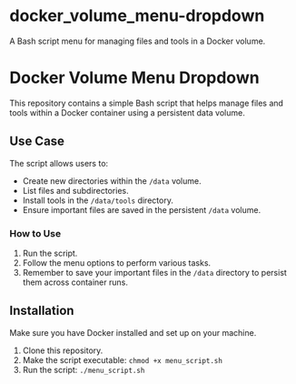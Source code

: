 # docker_volume_menu-dropdown
A Bash script menu for managing files and tools in a Docker volume.

# Docker Volume Menu Dropdown

This repository contains a simple Bash script that helps manage files and tools within a Docker container using a persistent data volume.

## Use Case

The script allows users to:
- Create new directories within the `/data` volume.
- List files and subdirectories.
- Install tools in the `/data/tools` directory.
- Ensure important files are saved in the persistent `/data` volume.

### How to Use

1. Run the script.
2. Follow the menu options to perform various tasks.
3. Remember to save your important files in the `/data` directory to persist them across container runs.

## Installation

Make sure you have Docker installed and set up on your machine.

1. Clone this repository.
2. Make the script executable: `chmod +x menu_script.sh`
3. Run the script: `./menu_script.sh`
